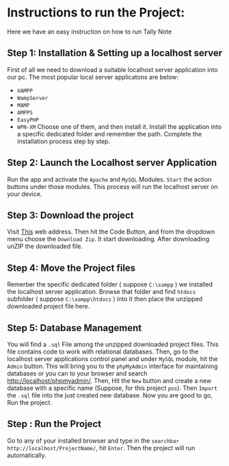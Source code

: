 # Instructions to run the Project: 
Here we have an easy instruction on how to run Tally Note

## Step 1: Installation & Setting up a localhost server
First of all we need to download a suitable localhost server application into our pc. The most popular local server applicatons are below:
- `XAMPP` 
- `WampServer`
- `MAMP`
- `AMPPS`
- `EasyPHP`
- `WPN-XM`
Choose one of them, and then install it. Install the application into a specific dedicated folder and remember the path. Complete the installation process step by step. 

## Step 2: Launch the Localhost server Application
Run the app and activate the `Apache` and `MySQL` Modules. `Start` the action buttons under those modules. This process will run the localhost server on your device.

## Step 3: Download the project
Visit [This](https://github.com/ShahjalalShohag/WebProject) web address. Then hit the Code Button, and from the dropdown menu choose the `Download Zip`. It start downloading. After downloading unZIP the downloaded file.

## Step 4: Move the Project files
Remerber the specific dedicated folder ( suppose `C:\xampp` ) we installed the localhost server application. Browse that folder and find `htdocs` subfolder ( suppose `C:\xampp\htdocs` ) into it then place the unzipped downloaded project file here.

## Step 5: Database Management
You will find a `.sql` File among the unzipped downloaded project files. This file contains code to work with relational databases. Then, go to the localhost server applications control panel and under `MySQL` module, hit the `Admin` button. This will bring you to the `phpMyAdmin` interface for maintaining databases or you can to your browser and search [http://localhost/phpmyadmin/](http://localhost/phpmyadmin/). Then, Hit the `New` button and create a new database with a specific name (Suppose, for this project `pos`). Then `Import` the `.sql` file into the just created new database. Now you are good to go, Run the project.

## Step : Run the Project
Go to any of your installed browser and type in the `searchbar` `http://localhost/ProjectName/`, hit `Enter`. Then the project will run automatically.
